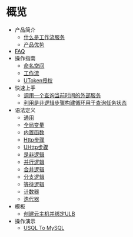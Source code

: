 # 概览


* 产品简介
    * [什么是工作流服务](/stepflow/introduction/concept)
    * [产品优势](/stepflow/introduction/advantages)
* [FAQ](/stepflow/faq)
* 操作指南
    * [命名空间](/stepflow/guide/namespace)
    * [工作流](/stepflow/guide/workflow)
    * [UToken授权](/stepflow/guide/authorize)
* 快速上手
    * [调用一个查询当前时间的外部服务](/stepflow/quickstart/getcurrenttime)
    * [利用是非逻辑步骤构建循环用于查询任务状态](/stepflow/quickstart/checkstatus)
* 语法定义
    * [通用](/stepflow/defination/common)
    * [全局变量](/stepflow/defination/global)
    * [内置函数](/stepflow/defination/innerfunction)
    * [Http步骤](/stepflow/defination/httpactivity)
    * [UHttp步骤](/stepflow/defination/uhttpactivity)
    * [是非逻辑](/stepflow/defination/bool)
    * [并行逻辑](/stepflow/defination/splite)
    * [合并逻辑](/stepflow/defination/merge)
    * [分支逻辑](/stepflow/defination/switch)
    * [等待逻辑](/stepflow/defination/wait)
    * [计数器](/stepflow/defination/plus)
    * [迭代器](/stepflow/defination/iterator)
* 模板
    * [创建云主机并绑定ULB](/stepflow/sample/addulbrserver)
* 操作演示
    * [USQL To MySQL](/stepflow/demo/usqltomysql)

    













    
   
   
    
        
